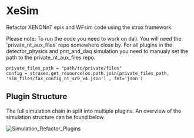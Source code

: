 # XeSim
Refactor XENONnT epix and WFsim code using the strax framework. 

Please note: To run the code you need to work on dali. You will need the 'private_nt_aux_files' repo somewhere close by. For all plugins in the detector_physics and pmt_and_daq simulation you need to manualy set the path to the private_nt_aux_files repo.

```
private_files_path = "path/to/private/files"
config = straxen.get_resource(os.path.join(private_files_path, 'sim_files/fax_config_nt_sr0_v4.json') , fmt='json')
```

## Plugin Structure

The full simulation chain in split into multiple plugins. An overview of the simulation structure can be found below.

![Simulation_Refactor_Plugins](https://user-images.githubusercontent.com/27280678/233602026-a91c4ae0-a3ff-4fc9-ac08-2d725bbe8833.jpg)


